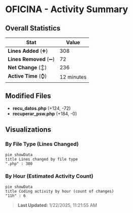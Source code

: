 # OFICINA - Activity Summary 

## Overall Statistics

| Stat                   | Value                                                             |
| ---------------------- | ----------------------------------------------------------------- |
| **Lines Added** (➕)   | 308                                          |
| **Lines Removed** (➖) | 72                                        |
| **Net Change** (↕)    | 236                |
| **Active Time** (⌚)   | 12 minutes |


## Modified Files
- **recu_datos.php** (+124, -72)
- **recuperar_psw.php** (+184, -0)

## Visualizations

### By File Type (Lines Changed)

```mermaid
pie showData
title Lines changed by file type
".php" : 380
```

### By Hour (Estimated Activity Count)

```mermaid
pie showData
title Coding activity by hour (count of changes)
"11h" : 6
```


> **Last Updated:** 1/22/2025, 11:21:55 AM